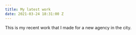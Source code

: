 ```yaml
---
title: My latest work
date: 2021-03-24 18:31:00 Z
---
```


This is my recent work that I made for a new agency in the city.